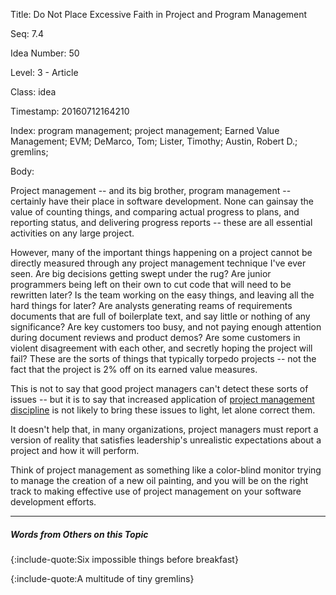 Title:  Do Not Place Excessive Faith in Project and Program Management

Seq:    7.4

Idea Number: 50

Level:  3 - Article

Class:  idea

Timestamp: 20160712164210

Index:  program management; project management; Earned Value Management; EVM; DeMarco, Tom; Lister, Timothy; Austin, Robert D.; gremlins; 

Body:

Project management -- and its big brother, program management -- certainly have their place in software development. None can gainsay the value of counting things, and comparing actual progress to plans, and reporting status, and delivering progress reports -- these are all essential activities on any large project.

However, many of the important things happening on a project cannot be directly measured through any project management technique I've ever seen. Are big decisions getting swept under the rug? Are junior programmers being left on their own to cut code that will need to be rewritten later? Is the team working on the easy things, and leaving all the hard things for later? Are analysts generating reams of requirements documents that are full of boilerplate text, and say little or nothing of any significance? Are key customers too busy, and not paying enough attention during document reviews and product demos? Are some customers in violent disagreement with each other, and secretly hoping the project will fail? These are the sorts of things that typically torpedo projects -- not the fact that the project is 2% off on its earned value measures.

This is not to say that good project managers can't detect these sorts of issues -- but it is to say that increased application of [project management discipline](https://www.pmi.org/pmbok-guide-standards/foundational/PMBOK) is not likely to bring these issues to light, let alone correct them.

It doesn't help that, in many organizations, project managers must report a version of reality that satisfies leadership's unrealistic expectations about a project and how it will perform.

Think of project management as something like a color-blind monitor trying to manage the creation of a new oil painting, and you will be on the right track to making effective use of project management on your software development efforts.

----

##### Words from Others on this Topic

{:include-quote:Six impossible things before breakfast}

{:include-quote:A multitude of tiny gremlins}
